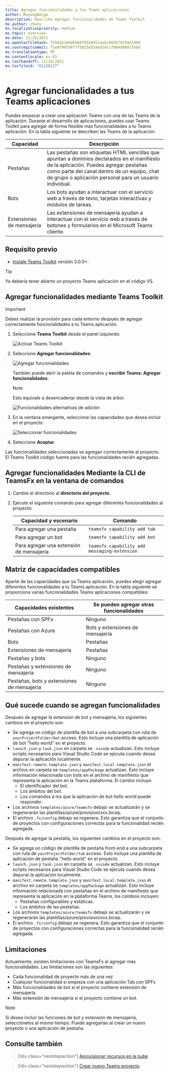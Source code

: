 ```yaml
---
title: Agregar funcionalidades a las Teams aplicaciones
author: MuyangAmigo
description: Describe Agregar funcionalidades de Teams Toolkit
ms.author: zhany
ms.localizationpriority: medium
ms.topic: overview
ms.date: 11/29/2021
ms.openlocfilehash: f5563b16646b66795b9451eebc865879294dfd98
ms.sourcegitcommit: f1e6f90fb6f7f5825e55a6d18ccf004d0091fb6d
ms.translationtype: MT
ms.contentlocale: es-ES
ms.lasthandoff: 11/30/2021
ms.locfileid: "61228127"
---
```

# <a name="add-capabilities-to-your-teams-apps"></a>Agregar funcionalidades a tus Teams aplicaciones

Puedes empezar a crear una aplicación Teams con una de las Teams de la aplicación. Durante el desarrollo de aplicaciones, puedes usar Teams Toolkit para agregar de forma flexible más funcionalidades a tu Teams aplicación. En la tabla siguiente se describen las Teams de la aplicación:

|**Capacidad**|**Descripción**|
|--------|-------------|
| Pestañas |  Las pestañas son etiquetas HTML sencillas que apuntan a dominios declarados en el manifiesto de la aplicación. Puedes agregar pestañas como parte del canal dentro de un equipo, chat de grupo o aplicación personal para un usuario individual.|
| Bots |  Los bots ayudan a interactuar con el servicio web a través de texto, tarjetas interactivas y módulos de tareas.|
| Extensiones de mensajería | Las extensiones de mensajería ayudan a interactuar con el servicio web a través de botones y formularios en el Microsoft Teams cliente.|

## <a name="prerequisite"></a>Requisito previo

* [Instale Teams Toolkit](https://marketplace.visualstudio.com/items?itemName=TeamsDevApp.ms-teams-vscode-extension) versión 3.0.0+.

> [!TIP]
> Ya debería tener abierto un proyecto Teams aplicación en el código VS.

## <a name="add-capabilities-using-teams-toolkit"></a>Agregar funcionalidades mediante Teams Toolkit

> [!IMPORTANT]
> Debes realizar la provisión para cada entorno después de agregar correctamente funcionalidades a tu Teams aplicación.

1. Seleccione **Teams Toolkit** desde el panel izquierdo:

    ![Activar Teams Toolkit](./images/activate-teams-toolkit.png)
  
1. Seleccione **Agregar funcionalidades**:

    ![Agregar funcionalidades](./images/add-capabilities.png)

      También puede abrir la paleta de comandos y **escribir Teams: Agregar funcionalidades**: 
      
      > [!NOTE]
      > Esto equivale a desencadenar desde la vista de árbol.

    ![Funcionalidades alternativas de adición](./images/alternate-capabilities.png)

1. En la ventana emergente, seleccione las capacidades que desea incluir en el proyecto:

    ![Seleccionar funcionalidades](./images/select-capabilities.png)

1. Seleccione **Aceptar**.

Las funcionalidades seleccionadas se agregan correctamente al proyecto. El Teams Toolkit código fuente para las funcionalidades recién agregadas.

## <a name="add-capabilities-using-teamsfx-cli-in-command-window"></a>Agregar funcionalidades Mediante la CLI de TeamsFx en la ventana de comandos

1. Cambie el directorio al **directorio del proyecto**.
1. Ejecute el siguiente comando para agregar diferentes funcionalidades al proyecto:

   |Capacidad y escenario| Comando|
   |-----------------------|----------|
   |Para agregar una pestaña|`teamsfx capability add tab`|
   |Para agregar un bot|`teamsfx capability add bot`|
   |Para agregar una extensión de mensajería|`teamsfx capability add messaging-extension`|

## <a name="supported-capabilities-matrix"></a>Matriz de capacidades compatibles

Aparte de las capacidades que ya Teams aplicación, puedes elegir agregar diferentes funcionalidades a tu Teams aplicación. En la tabla siguiente se proporciona varias funcionalidades Teams aplicaciones compatibles: 

|Capacidades existentes|Se pueden agregar otras funcionalidades|
|--------------------|--------------------|
|Pestañas con SPFx|Ninguno|
|Pestañas con Azure|Bots y extensiones de mensajería|
|Bots|Pestañas|
|Extensiones de mensajería|Pestañas|
|Pestañas y bots|Ninguno|
|Pestañas y extensiones de mensajería|Ninguno|
|Pestañas, bots y extensiones de mensajería|Ninguno|

## <a name="what-happens-when-you-add-capabilities"></a>Qué sucede cuando se agregan funcionalidades

Después de agregar la extensión de bot y mensajería, los siguientes cambios en el proyecto son:

- Se agrega un código de plantilla de bot a una subcarpeta con ruta de `yourProjectFolder/bot` acceso. Esto incluye una plantilla de aplicación de bot "hello world" en el proyecto.
- `launch.json` y `task.json` en carpeta se `.vscode` actualizan. Esto incluye scripts necesarios para Visual Studio Code se ejecuta cuando desea depurar la aplicación localmente. 
- `manifest.remote.template.json` y `manifest.local.template.json` el archivo en carpeta se `templates/appPackage` actualizan. Esto incluye información relacionada con bots en el archivo de manifiesto que representa la aplicación en la Teams plataforma. El cambio incluye:
  - El identificador del bot.
  - Los ámbitos del bot.
  - Los comandos a los que la aplicación de bot hello world puede responder.
- Los archivos `templates/azure/teamsfx` debajo se actualizarán y se regenerarán las plantillas/azure/provision/xxx.bicep.
- El archivo `.fx/config` debajo se regenera. Esto garantiza que el conjunto de proyectos con configuraciones correctas para la funcionalidad recién agregada.

Después de agregar la pestaña, los siguientes cambios en el proyecto son:

- Se agrega un código de plantilla de pestaña front-end a una subcarpeta con ruta de `yourProjectFolder/tab` acceso. Esto incluye una plantilla de aplicación de pestaña "hello world" en el proyecto.
- `launch.json` y `task.json` en carpeta se `.vscode` actualizan. Esto incluye scripts necesarios para Visual Studio Code se ejecuta cuando desea depurar la aplicación localmente. 
- `manifest.remote.template.json` y `manifest.local.template.json` el archivo en carpeta se `templates/appPackage` actualizan. Esto incluye información relacionada con pestañas en el archivo de manifiesto que representa la aplicación en la plataforma Teams, los cambios incluyen:
  - Pestañas configurables y estáticas.
  - Los ámbitos de las pestañas.
- Los archivos `templates/azure/teamsfx` debajo se actualizarán y se regenerarán las plantillas/azure/provision/xxx.bicep.
- El archivo `.fx/config` debajo se regenera. Esto garantiza que el conjunto de proyectos con configuraciones correctas para la funcionalidad recién agregada.

## <a name="limitations"></a>Limitaciones

Actualmente, existen limitaciones con TeamsFx al agregar más funcionalidades. Las limitaciones son las siguientes:

- Cada funcionalidad de proyecto más de una vez
- Cualquier funcionalidad si empieza con una aplicación Tab con SPFx
- Más funcionalidades de bot si el proyecto contiene extensión de mensajería
- Más extensión de mensajería si el proyecto contiene un bot.

> [!NOTE]
> Si desea incluir las funciones de bot y extensión de mensajería, selecciónelos al mismo tiempo. Puede agregarlas al crear un nuevo proyecto o una aplicación de pestaña.

## <a name="see-also"></a>Consulte también

> [!div class="nextstepaction"]
> [Aprovisionar recursos en la nube](provision.md)

> [!div class="nextstepaction"]
> [Crear nuevo Teams proyecto](create-new-project.md)
